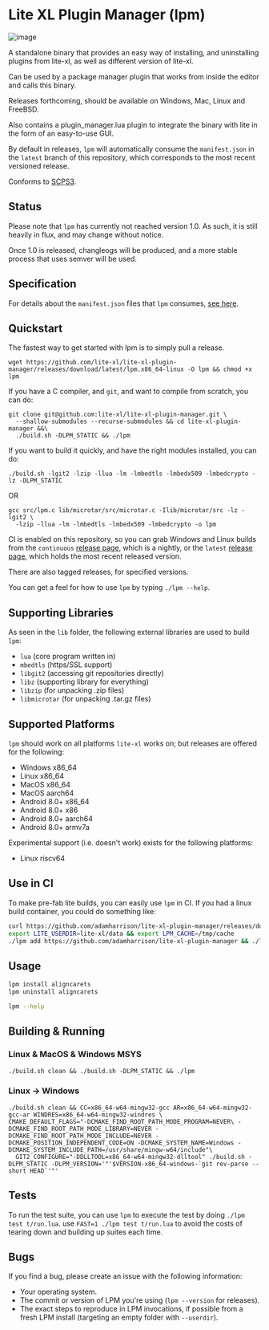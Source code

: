 # Lite XL Plugin Manager (lpm)

![image](https://user-images.githubusercontent.com/1034518/216748882-3ae8c8d4-a767-4d97-acc4-c1cde7e3e331.png)

A standalone binary that provides an easy way of installing, and uninstalling
plugins from lite-xl, as well as different version of lite-xl.

Can be used by a package manager plugin that works from inside the editor
and calls this binary.

Releases forthcoming, should be available on Windows, Mac, Linux and FreeBSD.

Also contains a plugin_manager.lua plugin to integrate the binary with lite in
the form of an easy-to-use GUI.

By default in releases, `lpm` will automatically consume the `manifest.json`
in the `latest` branch of this repository, which corresponds to the most
recent versioned release.

Conforms to [SCPS3](https://github.com/adamharrison/straightforward-c-project-standard#SCPS3).

## Status

Please note that `lpm` has currently not reached version 1.0. As such, it is still heavily in flux, and may change without notice.

Once 1.0 is released, changleogs will be produced, and a more stable process that uses semver will be used.

## Specification

For details about the `manifest.json` files that `lpm` consumes,
[see here](SPEC.md).

## Quickstart

The fastest way to get started with lpm is to simply pull a release.

```
wget https://github.com/lite-xl/lite-xl-plugin-manager/releases/download/latest/lpm.x86_64-linux -O lpm && chmod +x lpm
```

If you have a C compiler, and `git`, and want to compile from scratch,
you can do:

```
git clone git@github.com:lite-xl/lite-xl-plugin-manager.git \
  --shallow-submodules --recurse-submodules && cd lite-xl-plugin-manager &&\
  ./build.sh -DLPM_STATIC && ./lpm
````

If you want to build it quickly, and have the right modules installed, you can
do:

```
./build.sh -lgit2 -lzip -llua -lm -lmbedtls -lmbedx509 -lmbedcrypto -lz -DLPM_STATIC
```

OR

```
gcc src/lpm.c lib/microtar/src/microtar.c -Ilib/microtar/src -lz -lgit2 \
  -lzip -llua -lm -lmbedtls -lmbedx509 -lmbedcrypto -o lpm
```

CI is enabled on this repository, so you can grab Windows and Linux builds from the
`continuous` [release page](https://github.com/lite-xl/lite-xl-plugin-manager/releases/tag/continuous),
which is a nightly, or the `latest` [release page](https://github.com/lite-xl/lite-xl-plugin-manager/releases/tag/latest),
which holds the most recent released version.

There are also tagged releases, for specified versions.

You can get a feel for how to use `lpm` by typing `./lpm --help`.

## Supporting Libraries

As seen in the `lib` folder, the following external libraries are used to
build `lpm`:

* `lua` (core program written in)
* `mbedtls` (https/SSL support)
* `libgit2` (accessing git repositories directly)
* `libz` (supporting library for everything)
* `libzip` (for unpacking .zip files)
* `libmicrotar` (for unpacking .tar.gz files)

## Supported Platforms

`lpm` should work on all platforms `lite-xl` works on; but releases are offered for the following:

* Windows x86_64
* Linux x86_64
* MacOS x86_64
* MacOS aarch64
* Android 8.0+ x86_64
* Android 8.0+ x86
* Android 8.0+ aarch64
* Android 8.0+ armv7a

Experimental support (i.e. doesn't work) exists for the following platforms:

* Linux riscv64

## Use in CI

To make pre-fab lite builds, you can easily use `lpm` in CI. If you had a linux build container, you could do something like:

```sh
curl https://github.com/adamharrison/lite-xl-plugin-manager/releases/download/v0.1/lpm.x86_64-linux > lpm
export LITE_USERDIR=lite-xl/data && export LPM_CACHE=/tmp/cache
./lpm add https://github.com/adamharrison/lite-xl-plugin-manager && ./lpm install plugin_manager lsp
```

## Usage

```sh
lpm install aligncarets
lpm uninstall aligncarets
```

```sh
lpm --help
```

## Building & Running

### Linux & MacOS & Windows MSYS

```
./build.sh clean && ./build.sh -DLPM_STATIC && ./lpm
```

### Linux -> Windows

```
./build.sh clean && CC=x86_64-w64-mingw32-gcc AR=x86_64-w64-mingw32-gcc-ar WINDRES=x86_64-w64-mingw32-windres \
CMAKE_DEFAULT_FLAGS="-DCMAKE_FIND_ROOT_PATH_MODE_PROGRAM=NEVER\ -DCMAKE_FIND_ROOT_PATH_MODE_LIBRARY=NEVER -DCMAKE_FIND_ROOT_PATH_MODE_INCLUDE=NEVER -DCMAKE_POSITION_INDEPENDENT_CODE=ON -DCMAKE_SYSTEM_NAME=Windows -DCMAKE_SYSTEM_INCLUDE_PATH=/usr/share/mingw-w64/include"\
  GIT2_CONFIGURE="-DDLLTOOL=x86_64-w64-mingw32-dlltool" ./build.sh -DLPM_STATIC -DLPM_VERSION='"'$VERSION-x86_64-windows-`git rev-parse --short HEAD`'"'
```

## Tests

To run the test suite, you can use `lpm` to execute the test by doing `./lpm test t/run.lua`. use `FAST=1 ./lpm test t/run.lua` to avoid the costs of tearing down and building up suites each time.

## Bugs

If you find a bug, please create an issue with the following information:

* Your operating system.
* The commit or version of LPM you're using (`lpm --version` for releases).
* The exact steps to reproduce in LPM invocations, if possible from a fresh LPM install (targeting an empty folder with `--userdir`).
